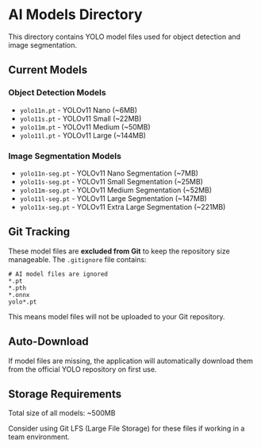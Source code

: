 # AI Models Directory

This directory contains YOLO model files used for object detection and image segmentation.

## Current Models

### Object Detection Models
- `yolo11n.pt` - YOLOv11 Nano (~6MB)
- `yolo11s.pt` - YOLOv11 Small (~22MB)
- `yolo11m.pt` - YOLOv11 Medium (~50MB)
- `yolo11l.pt` - YOLOv11 Large (~144MB)

### Image Segmentation Models
- `yolo11n-seg.pt` - YOLOv11 Nano Segmentation (~7MB)
- `yolo11s-seg.pt` - YOLOv11 Small Segmentation (~25MB)
- `yolo11m-seg.pt` - YOLOv11 Medium Segmentation (~52MB)
- `yolo11l-seg.pt` - YOLOv11 Large Segmentation (~147MB)
- `yolo11x-seg.pt` - YOLOv11 Extra Large Segmentation (~221MB)

## Git Tracking

These model files are **excluded from Git** to keep the repository size manageable. The `.gitignore` file contains:

```gitignore
# AI model files are ignored
*.pt
*.pth
*.onnx
yolo*.pt
```

This means model files will not be uploaded to your Git repository.

## Auto-Download

If model files are missing, the application will automatically download them from the official YOLO repository on first use.

## Storage Requirements

Total size of all models: ~500MB

Consider using Git LFS (Large File Storage) for these files if working in a team environment.
